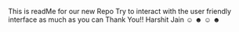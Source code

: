 This is readMe for our new Repo
Try to interact with the user friendly interface as much as you can
Thank You!!
Harshit Jain ☺ ☻ ☺ ☻
